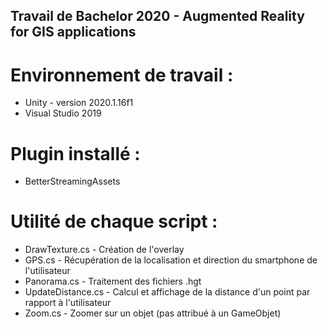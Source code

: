 ## Travail de Bachelor 2020 -  Augmented Reality for GIS applications

# Environnement de travail :
* Unity - version 2020.1.16f1
* Visual Studio 2019

# Plugin installé : 
* BetterStreamingAssets

# Utilité de chaque script : 
* DrawTexture.cs - Création de l'overlay 
* GPS.cs - Récupération de la localisation et direction du smartphone de l'utilisateur
* Panorama.cs - Traitement des fichiers .hgt
* UpdateDistance.cs - Calcul et affichage de la distance d'un point par rapport à l'utilisateur
* Zoom.cs - Zoomer sur un objet (pas attribué à un GameObjet)



